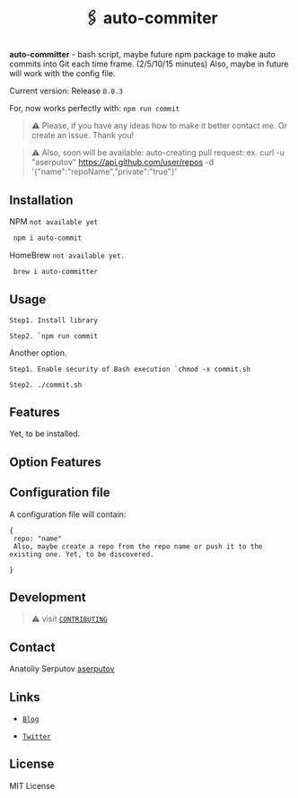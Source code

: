 <!-- # auto-commiter. -->
<h1 align="center">
 <p align="center">🖇 auto-commiter</p>
 <!-- <a href="https://github.com/aserputov/QckStaticSiteGenerator"><img src="https://github.com/aserputov/QckStaticSiteGenerator/blob/main/assets/Screen%20Shot%202021-11-23%20at%201.54.27%20AM.png?raw=true" alt="Docusaurus" height="100px"></a> -->
</h1>

<!-- [![deploy status](https://github.com/Orange-OpenSource/hurl/workflows/CI/badge.svg)](https://github.com/aserputov/Qck/actions) -->
<!-- [![Crates.io](https://img.shields.io/crates/v/hurl.svg)](https://crates.io/crates/hurl)
[![documentation](https://img.shields.io/badge/-documentation-informational)](https://hurl.dev) -->

**auto-committer** - bash script, maybe future npm package to make auto commits into Git each time frame. (2/5/10/15 minutes)
Also, maybe in future will work with the config file. 

Current version: Release `0.0.3`

For, now works perfectly with: `npm run commit`

> :warning: Please, if you have any ideas how to make it better contact me. Or create an issue. Thank you!

> :warning: Also, soon will be available: auto-creating pull request: ex. curl -u "aserputov" https://api.github.com/user/repos -d '{"name":"repoName","private":"true"}'

## Installation


NPM
`not available yet`
```bash
 npm i auto-commit
```

HomeBrew
`not available yet.`
```bash
 brew i auto-committer
```

## Usage

```Step1. Install library ```

```Step2. `npm run commit```

Another option.

```Step1. Enable security of Bash execution `chmod -x commit.sh```

```Step2. ./commit.sh```

## Features

Yet, to be installed.

## Option Features
## Configuration file

A configuration file will contain:

```
{
 repo: "name"
 Also, maybe create a repo from the repo name or push it to the existing one. Yet, to be discovered.

}
```

## Development

> :warning: visit [`CONTRIBUTING`](https://github.com/aserputov/auto/blob/main/CONTRIBUTING.md)

## Contact

Anatoliy Serputov [aserputov](https://github.com/aserputov)

## Links

- [`Blog`](https://dev.to/aserputoff)

- [`Twitter`](https://twitter.com/aserputoff)

## License

MIT License


